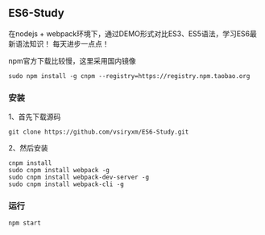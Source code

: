 ## ES6-Study

在nodejs + webpack环境下，通过DEMO形式对比ES3、ES5语法，学习ES6最新语法知识！
每天进步一点点！

npm官方下载比较慢，这里采用国内镜像
```shell
sudo npm install -g cnpm --registry=https://registry.npm.taobao.org
```

### 安装

1、首先下载源码

```shell
git clone https://github.com/vsiryxm/ES6-Study.git
```

2、然后安装

```shell
cnpm install
sudo cnpm install webpack -g
sudo cnpm install webpack-dev-server -g
sudo cnpm install webpack-cli -g
```

### 运行

```shell
npm start
```






